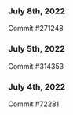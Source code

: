 ### July 8th, 2022

Commit #271248

### July 5th, 2022

Commit #314353


### July 4th, 2022

Commit #72281
